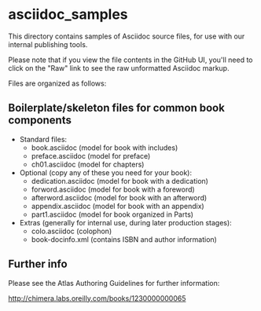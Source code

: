 # asciidoc_samples

This directory contains samples of Asciidoc source files, for use with our internal publishing tools.

Please note that if you view the file contents in the GitHub UI, you'll need to click on the "Raw" link to see the raw unformatted Asciidoc markup.

Files are organized as follows:

## Boilerplate/skeleton files for common book components

* Standard files:
  * book.asciidoc (model for book with includes)
  * preface.asciidoc (model for preface)
  * ch01.asciidoc (model for chapters)
* Optional (copy any of these you need for your book):
  * dedication.asciidoc (model for book with a dedication)
  * forword.asciidoc (model for book with a foreword)
  * afterword.asciidoc  (model for book with an afterword)
  * appendix.asciidoc  (model for book with an appendix)
  * part1.asciidoc  (model for book organized in Parts)
* Extras (generally for internal use, during later production stages): 
  * colo.asciidoc (colophon)
  * book-docinfo.xml (contains ISBN and author information)

## Further info

Please see the Atlas Authoring Guidelines for further information:

http://chimera.labs.oreilly.com/books/1230000000065
